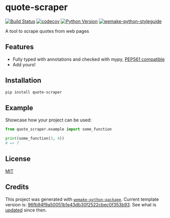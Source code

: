 # quote-scraper

[![Build Status](https://github.com/wtfo-guru/quote-scraper/workflows/test/badge.svg?branch=master&event=push)](https://github.com/wtfo-guru/quote-scraper/actions?query=workflow%3Atest)
[![codecov](https://codecov.io/gh/wtfo-guru/quote-scraper/branch/master/graph/badge.svg)](https://codecov.io/gh/wtfo-guru/quote-scraper)
[![Python Version](https://img.shields.io/pypi/pyversions/quote-scraper.svg)](https://pypi.org/project/quote-scraper/)
[![wemake-python-styleguide](https://img.shields.io/badge/style-wemake-000000.svg)](https://github.com/wemake-services/wemake-python-styleguide)

A tool to scrape quotes from web pages


## Features

- Fully typed with annotations and checked with mypy, [PEP561 compatible](https://www.python.org/dev/peps/pep-0561/)
- Add yours!


## Installation

```bash
pip install quote-scraper
```


## Example

Showcase how your project can be used:

```python
from quote_scraper.example import some_function

print(some_function(3, 4))
# => 7
```

## License

[MIT](https://github.com/wtfo-guru/quote-scraper/blob/master/LICENSE)


## Credits

This project was generated with [`wemake-python-package`](https://github.com/wemake-services/wemake-python-package). Current template version is: [96fb94f9a50051b1e43db30f2522cbec0f353b93](https://github.com/wemake-services/wemake-python-package/tree/96fb94f9a50051b1e43db30f2522cbec0f353b93). See what is [updated](https://github.com/wemake-services/wemake-python-package/compare/96fb94f9a50051b1e43db30f2522cbec0f353b93...master) since then.
